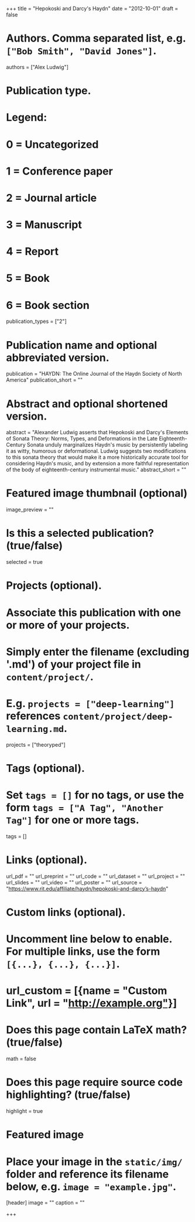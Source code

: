 +++
title = "Hepokoski and Darcy's Haydn"
date = "2012-10-01"
draft = false

# Authors. Comma separated list, e.g. `["Bob Smith", "David Jones"]`.
authors = ["Alex Ludwig"]

# Publication type.
# Legend:
# 0 = Uncategorized
# 1 = Conference paper
# 2 = Journal article
# 3 = Manuscript
# 4 = Report
# 5 = Book
# 6 = Book section
publication_types = ["2"]

# Publication name and optional abbreviated version.
publication = "HAYDN: The Online Journal of the Haydn Society of North America"
publication_short = ""

# Abstract and optional shortened version.
abstract = "Alexander Ludwig asserts that Hepokoski and Darcy's Elements of Sonata Theory: Norms, Types, and Deformations in the Late Eighteenth-Century Sonata unduly marginalizes Haydn's music by persistently labeling it as witty, humorous or deformational. Ludwig suggests two modifications to this sonata theory that would make it a more historically accurate tool for considering Haydn's music, and by extension a more faithful representation of the body of eighteenth-century instrumental music."
abstract_short = ""

# Featured image thumbnail (optional)
image_preview = ""

# Is this a selected publication? (true/false)
selected = true

# Projects (optional).
#   Associate this publication with one or more of your projects.
#   Simply enter the filename (excluding '.md') of your project file in `content/project/`.
#   E.g. `projects = ["deep-learning"]` references `content/project/deep-learning.md`.
projects = ["theoryped"]

# Tags (optional).
#   Set `tags = []` for no tags, or use the form `tags = ["A Tag", "Another Tag"]` for one or more tags.
tags = []

# Links (optional).
url_pdf = ""
url_preprint = ""
url_code = ""
url_dataset = ""
url_project = ""
url_slides = ""
url_video = ""
url_poster = ""
url_source = "https://www.rit.edu/affiliate/haydn/hepokoski-and-darcy’s-haydn"

# Custom links (optional).
#   Uncomment line below to enable. For multiple links, use the form `[{...}, {...}, {...}]`.
# url_custom = [{name = "Custom Link", url = "http://example.org"}]

# Does this page contain LaTeX math? (true/false)
math = false

# Does this page require source code highlighting? (true/false)
highlight = true

# Featured image
# Place your image in the `static/img/` folder and reference its filename below, e.g. `image = "example.jpg"`.
[header]
image = ""
caption = ""

+++
